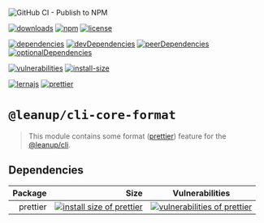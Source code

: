![GitHub CI - Publish to NPM](https://github.com/leanupjs/leanup/workflows/GitHub%20CI%20-%20Publish%20to%20NPM/badge.svg)

[![downloads][downloads]][downloads-url]
[![npm][npm]][npm-url]
[![license][license]][license-url]

[![dependencies][dependencies]][dependencies-url]
[![devDependencies][devdependencies]][devdependencies-url]
[![peerDependencies][peerdependencies]][peerdependencies-url]
[![optionalDependencies][optionaldependencies]][optionaldependencies-url]

[![vulnerabilities][vulnerabilities]][vulnerabilities-url]
[![install-size][install-size]][install-size-url]

[![lernajs][lernajs]][lernajs-url]
[![prettier][prettier]][prettier-url]

[npm]: https://img.shields.io/npm/v/@leanup/cli-core-format
[npm-url]: https://www.npmjs.com/package/@leanup/cli-core-format
[dependencies]: https://david-dm.org/leanupjs/leanup/release%2F1.1/status.svg?path=packages/cli/core/format
[dependencies-url]: https://david-dm.org/leanupjs/leanup/release%2F1.1?path=packages/cli/core/format
[peerdependencies]: https://img.shields.io/david/peer/leanupjs/leanup?path=packages/cli/core/format
[peerdependencies-url]: https://david-dm.org/leanupjs/leanup/release%2F1.1?path=packages/cli/core/format&type=peer
[optionaldependencies]: https://img.shields.io/david/optional/leanupjs/leanup?path=packages/cli/core/format
[optionaldependencies-url]: https://david-dm.org/leanupjs/leanup/release%2F1.1?path=packages/cli/core/format&type=optional
[devdependencies]: https://img.shields.io/david/dev/leanupjs/leanup?path=packages/cli/core/format
[devdependencies-url]: https://david-dm.org/leanupjs/leanup/release%2F1.1?path=packages/cli/core/format&type=dev
[vulnerabilities]: https://snyk.io/test/npm/@leanup/cli-core-format/badge.svg
[vulnerabilities-url]: https://snyk.io/test/npm/@leanup/cli-core-format
[downloads]: https://img.shields.io/npm/dm/@leanup/cli-core-format
[downloads-url]: https://npmcharts.com/compare/@leanup/cli-core-format?minimal=true
[install-size]: https://packagephobia.now.sh/badge?p=@leanup/cli-core-format
[install-size-url]: https://packagephobia.now.sh/result?p=@leanup/cli-core-format
[license]: https://img.shields.io/npm/l/@leanup/cli
[license-url]: https://github.com/leanupjs/leanup/blob/master/LICENSE
[lernajs]: https://img.shields.io/badge/managed%20with-lerna-blueviolet
[lernajs-url]: https://lerna.js.org
[prettier]: https://img.shields.io/badge/code_style-prettier-ff69b4.svg
[prettier-url]: https://prettier.io

# `@leanup/cli-core-format`

> This module contains some format ([prettier](https://prettier.io/)) feature for the [@leanup/cli](https://www.npmjs.com/package/@leanup/cli).

## Dependencies

|  Package |                                                                                                                         Size |                                                 Vulnerabilities                                                  |
| -------: | ---------------------------------------------------------------------------------------------------------------------------: | :--------------------------------------------------------------------------------------------------------------: |
| prettier | [![install size of prettier](https://packagephobia.now.sh/badge?p=prettier)](https://packagephobia.now.sh/result?p=prettier) | [![vulnerabilities of prettier](https://snyk.io/test/npm/prettier/badge.svg)](https://snyk.io/test/npm/prettier) |
